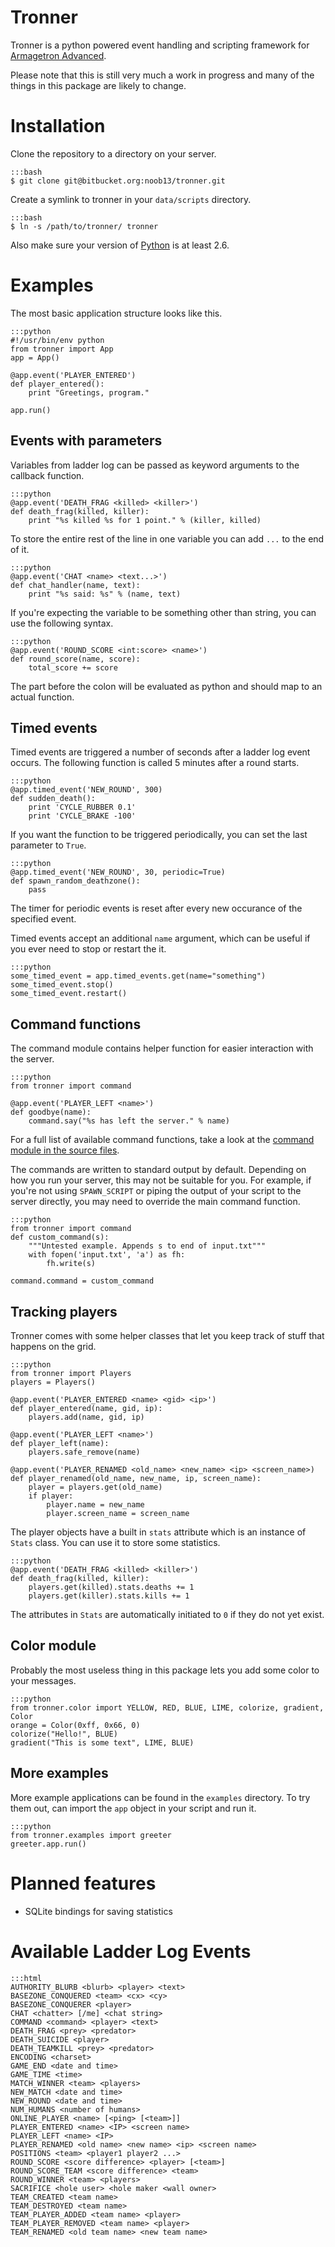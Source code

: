 Tronner
=======

Tronner is a python powered event handling and scripting framework for [Armagetron Advanced](http://armagetronad.net). 

Please note that this is still very much a work in progress and many of the things in this package are likely to change.

# Installation

Clone the repository to a directory on your server.

    :::bash
    $ git clone git@bitbucket.org:noob13/tronner.git

Create a symlink to tronner in your `data/scripts` directory.

    :::bash
    $ ln -s /path/to/tronner/ tronner

Also make sure your version of [Python](http://python.org) is at least 2.6.

# Examples

The most basic application structure looks like this.

    :::python
    #!/usr/bin/env python
    from tronner import App
    app = App()

    @app.event('PLAYER_ENTERED')
    def player_entered():
        print "Greetings, program."

    app.run()

## Events with parameters

Variables from ladder log can be passed as keyword arguments to the callback function.

    :::python
    @app.event('DEATH_FRAG <killed> <killer>')
    def death_frag(killed, killer):
        print "%s killed %s for 1 point." % (killer, killed)

To store the entire rest of the line in one variable you can add `...` to the end of it.

    :::python
    @app.event('CHAT <name> <text...>')
    def chat_handler(name, text):
        print "%s said: %s" % (name, text)

If you're expecting the variable to be something other than string, you can use the following syntax.

    :::python
    @app.event('ROUND_SCORE <int:score> <name>')
    def round_score(name, score):
        total_score += score

The part before the colon will be evaluated as python and should map to an actual function.

## Timed events

Timed events are triggered a number of seconds after a ladder log event occurs. The following function is called 5 minutes after a round starts.

    :::python
    @app.timed_event('NEW_ROUND', 300)
    def sudden_death():
        print 'CYCLE_RUBBER 0.1'
        print 'CYCLE_BRAKE -100'

If you want the function to be triggered periodically, you can set the last parameter to `True`.

    :::python
    @app.timed_event('NEW_ROUND', 30, periodic=True)
    def spawn_random_deathzone():
        pass

The timer for periodic events is reset after every new occurance of the specified event.

Timed events accept an additional `name` argument, which can be useful if you ever need to stop or restart the it. 

    :::python
    some_timed_event = app.timed_events.get(name="something")
    some_timed_event.stop()
    some_timed_event.restart()

## Command functions

The command module contains helper function for easier interaction with the server.

    :::python
    from tronner import command

    @app.event('PLAYER_LEFT <name>')
    def goodbye(name):
        command.say("%s has left the server." % name)

For a full list of available command functions, take a look at the [command module in the source files](https://bitbucket.org/noob13/tronner/src/master/command.py).

The commands are written to standard output by default. Depending on how you run your server, this may not be suitable for you. For example, if you're not using `SPAWN_SCRIPT` or piping the output of your script to the server directly, you may need to override the main command function.

    :::python
    from tronner import command
    def custom_command(s):
        """Untested example. Appends s to end of input.txt"""
        with fopen('input.txt', 'a') as fh:
            fh.write(s) 

    command.command = custom_command

## Tracking players

Tronner comes with some helper classes that let you keep track of stuff that happens on the grid.

    :::python
    from tronner import Players
    players = Players()

    @app.event('PLAYER_ENTERED <name> <gid> <ip>')
    def player_entered(name, gid, ip):
        players.add(name, gid, ip)

    @app.event('PLAYER_LEFT <name>')
    def player_left(name):
        players.safe_remove(name)

    @app.event('PLAYER_RENAMED <old_name> <new_name> <ip> <screen_name>)
    def player_renamed(old_name, new_name, ip, screen_name):
        player = players.get(old_name)
        if player:
            player.name = new_name
            player.screen_name = screen_name

The player objects have a built in `stats` attribute which is an instance of `Stats` class. You can use it to store some statistics.

    :::python
    @app.event('DEATH_FRAG <killed> <killer>')
    def death_frag(killed, killer):
        players.get(killed).stats.deaths += 1
        players.get(killer).stats.kills += 1

The attributes in `Stats` are automatically initiated to `0` if they do not yet exist.

## Color module

Probably the most useless thing in this package lets you add some color to your messages.

    :::python
    from tronner.color import YELLOW, RED, BLUE, LIME, colorize, gradient, Color
    orange = Color(0xff, 0x66, 0)
    colorize("Hello!", BLUE)
    gradient("This is some text", LIME, BLUE)

## More examples

More example applications can be found in the `examples` directory. To try them out, can import the `app` object in your script and run it.

    :::python
    from tronner.examples import greeter
    greeter.app.run()

# Planned features

- SQLite bindings for saving statistics

# Available Ladder Log Events

    :::html
    AUTHORITY_BLURB <blurb> <player> <text>
    BASEZONE_CONQUERED <team> <cx> <cy>
    BASEZONE_CONQUERER <player>
    CHAT <chatter> [/me] <chat string>
    COMMAND <command> <player> <text>
    DEATH_FRAG <prey> <predator>
    DEATH_SUICIDE <player>
    DEATH_TEAMKILL <prey> <predator>
    ENCODING <charset>
    GAME_END <date and time>
    GAME_TIME <time>
    MATCH_WINNER <team> <players>
    NEW_MATCH <date and time>
    NEW_ROUND <date and time>
    NUM_HUMANS <number of humans>
    ONLINE_PLAYER <name> [<ping> [<team>]]
    PLAYER_ENTERED <name> <IP> <screen name>
    PLAYER_LEFT <name> <IP>
    PLAYER_RENAMED <old name> <new name> <ip> <screen name>
    POSITIONS <team> <player1 player2 ...>
    ROUND_SCORE <score difference> <player> [<team>]
    ROUND_SCORE_TEAM <score difference> <team>
    ROUND_WINNER <team> <players>
    SACRIFICE <hole user> <hole maker <wall owner>
    TEAM_CREATED <team name>
    TEAM_DESTROYED <team name>
    TEAM_PLAYER_ADDED <team name> <player>
    TEAM_PLAYER_REMOVED <team name> <player>
    TEAM_RENAMED <old team name> <new team name>
